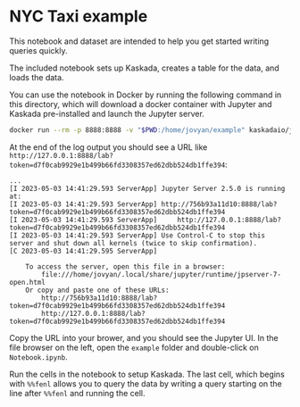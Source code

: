 # NYC Taxi example

This notebook and dataset are intended to help you get started writing queries quickly.

The included notebook sets up Kaskada, creates a table for the data, and loads the data.

You can use the notebook in Docker by running the following command in this directory, which will download a docker container with Jupyter and Kaskada pre-installed and launch the Jupyter server.


```sh
docker run --rm -p 8888:8888 -v "$PWD:/home/jovyan/example" kaskadaio/jupyter
````

At the end of the log output you should see a URL like `http://127.0.0.1:8888/lab?token=d7f0cab9929e1b499b66fd3308357ed62dbb524db1ffe394`:

```
...
[I 2023-05-03 14:41:29.593 ServerApp] Jupyter Server 2.5.0 is running at:
[I 2023-05-03 14:41:29.593 ServerApp] http://756b93a11d10:8888/lab?token=d7f0cab9929e1b499b66fd3308357ed62dbb524db1ffe394
[I 2023-05-03 14:41:29.593 ServerApp]     http://127.0.0.1:8888/lab?token=d7f0cab9929e1b499b66fd3308357ed62dbb524db1ffe394
[I 2023-05-03 14:41:29.593 ServerApp] Use Control-C to stop this server and shut down all kernels (twice to skip confirmation).
[C 2023-05-03 14:41:29.595 ServerApp]

    To access the server, open this file in a browser:
        file:///home/jovyan/.local/share/jupyter/runtime/jpserver-7-open.html
    Or copy and paste one of these URLs:
        http://756b93a11d10:8888/lab?token=d7f0cab9929e1b499b66fd3308357ed62dbb524db1ffe394
        http://127.0.0.1:8888/lab?token=d7f0cab9929e1b499b66fd3308357ed62dbb524db1ffe394
```

Copy the URL into your brower, and you should see the Jupyter UI. In the file browser on the left, open the `example` folder and double-click on `Notebook.ipynb`. 

Run the cells in the notebook to setup Kaskada. The last cell, which begins with `%%fenl` allows you to query the data by writing a query starting on the line after `%%fenl` and running the cell.
